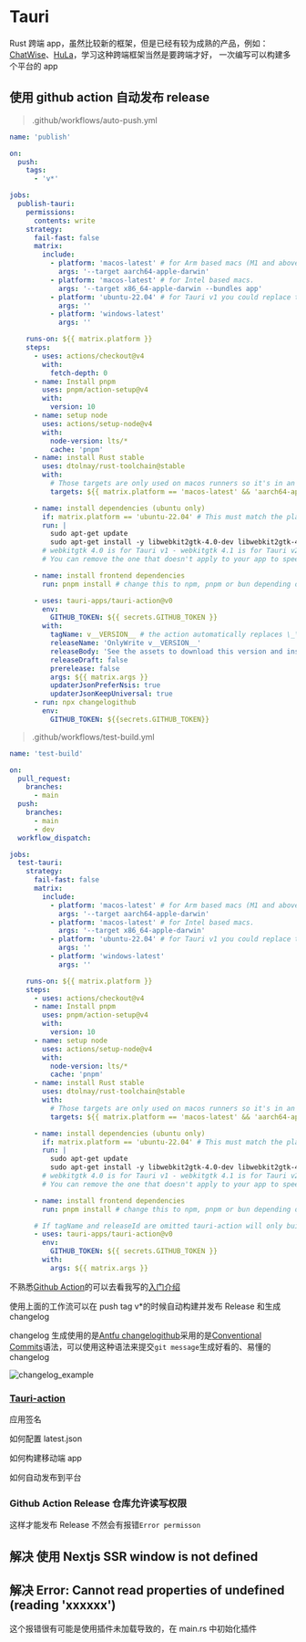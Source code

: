 # Tauri

Rust 跨端 app，虽然比较新的框架，但是已经有较为成熟的产品，例如：[ChatWise](https://chatwise.app)、[HuLa](https://hulaspark.com/)，学习这种跨端框架当然是要跨端才好，
一次编写可以构建多个平台的 app

## 使用 github action 自动发布 release

> .github/workflows/auto-push.yml

```yml
name: 'publish'

on:
  push:
    tags:
      - 'v*'

jobs:
  publish-tauri:
    permissions:
      contents: write
    strategy:
      fail-fast: false
      matrix:
        include:
          - platform: 'macos-latest' # for Arm based macs (M1 and above).
            args: '--target aarch64-apple-darwin'
          - platform: 'macos-latest' # for Intel based macs.
            args: '--target x86_64-apple-darwin --bundles app'
          - platform: 'ubuntu-22.04' # for Tauri v1 you could replace this with ubuntu-20.04.
            args: ''
          - platform: 'windows-latest'
            args: ''

    runs-on: ${{ matrix.platform }}
    steps:
      - uses: actions/checkout@v4
        with:
          fetch-depth: 0
      - name: Install pnpm
        uses: pnpm/action-setup@v4
        with:
          version: 10
      - name: setup node
        uses: actions/setup-node@v4
        with:
          node-version: lts/*
          cache: 'pnpm'
      - name: install Rust stable
        uses: dtolnay/rust-toolchain@stable
        with:
          # Those targets are only used on macos runners so it's in an `if` to slightly speed up windows and linux builds.
          targets: ${{ matrix.platform == 'macos-latest' && 'aarch64-apple-darwin,x86_64-apple-darwin' || '' }}

      - name: install dependencies (ubuntu only)
        if: matrix.platform == 'ubuntu-22.04' # This must match the platform value defined above.
        run: |
          sudo apt-get update
          sudo apt-get install -y libwebkit2gtk-4.0-dev libwebkit2gtk-4.1-dev libappindicator3-dev librsvg2-dev patchelf
        # webkitgtk 4.0 is for Tauri v1 - webkitgtk 4.1 is for Tauri v2.
        # You can remove the one that doesn't apply to your app to speed up the workflow a bit.

      - name: install frontend dependencies
        run: pnpm install # change this to npm, pnpm or bun depending on which one you use.

      - uses: tauri-apps/tauri-action@v0
        env:
          GITHUB_TOKEN: ${{ secrets.GITHUB_TOKEN }}
        with:
          tagName: v__VERSION__ # the action automatically replaces \_\_VERSION\_\_ with the app version.
          releaseName: 'OnlyWrite v__VERSION__'
          releaseBody: 'See the assets to download this version and install.'
          releaseDraft: false
          prerelease: false
          args: ${{ matrix.args }}
          updaterJsonPreferNsis: true
          updaterJsonKeepUniversal: true
      - run: npx changelogithub
        env:
          GITHUB_TOKEN: ${{secrets.GITHUB_TOKEN}}
```

> .github/workflows/test-build.yml

```yml
name: 'test-build'

on:
  pull_request:
    branches:
      - main
  push:
    branches:
      - main
      - dev
  workflow_dispatch:

jobs:
  test-tauri:
    strategy:
      fail-fast: false
      matrix:
        include:
          - platform: 'macos-latest' # for Arm based macs (M1 and above).
            args: '--target aarch64-apple-darwin'
          - platform: 'macos-latest' # for Intel based macs.
            args: '--target x86_64-apple-darwin'
          - platform: 'ubuntu-22.04' # for Tauri v1 you could replace this with ubuntu-20.04.
            args: ''
          - platform: 'windows-latest'
            args: ''

    runs-on: ${{ matrix.platform }}
    steps:
      - uses: actions/checkout@v4
      - name: Install pnpm
        uses: pnpm/action-setup@v4
        with:
          version: 10
      - name: setup node
        uses: actions/setup-node@v4
        with:
          node-version: lts/*
          cache: 'pnpm'
      - name: install Rust stable
        uses: dtolnay/rust-toolchain@stable
        with:
          # Those targets are only used on macos runners so it's in an `if` to slightly speed up windows and linux builds.
          targets: ${{ matrix.platform == 'macos-latest' && 'aarch64-apple-darwin,x86_64-apple-darwin' || '' }}

      - name: install dependencies (ubuntu only)
        if: matrix.platform == 'ubuntu-22.04' # This must match the platform value defined above.
        run: |
          sudo apt-get update
          sudo apt-get install -y libwebkit2gtk-4.0-dev libwebkit2gtk-4.1-dev libappindicator3-dev librsvg2-dev patchelf
        # webkitgtk 4.0 is for Tauri v1 - webkitgtk 4.1 is for Tauri v2.
        # You can remove the one that doesn't apply to your app to speed up the workflow a bit.

      - name: install frontend dependencies
        run: pnpm install # change this to npm, pnpm or bun depending on which one you use.

      # If tagName and releaseId are omitted tauri-action will only build the app and won't try to upload any assets.
      - uses: tauri-apps/tauri-action@v0
        env:
          GITHUB_TOKEN: ${{ secrets.GITHUB_TOKEN }}
        with:
          args: ${{ matrix.args }}
```

不熟悉[Github Action](https://github.com/features/actions)的可以去看我写的[入门介绍](../env/github-workflow.md)

使用上面的工作流可以在 push tag v\*的时候自动构建并发布 Release 和生成 changelog

changelog 生成使用的是[Antfu changelogithub](https://github.com/antfu/changelogithub)采用的是[Conventional Commits](https://www.conventionalcommits.org/en/v1.0.0/#summary)语法，可以使用这种语法来提交`git message`生成好看的、易懂的 changelog

![changelog_example](https://cdn.bangwu.top/img/o85kd-yqbangwu20250405111742.webp)

### [Tauri-action](https://github.com/tauri-apps/tauri-action)

应用签名

如何配置 latest.json

如何构建移动端 app

如何自动发布到平台

### Github Action Release 仓库允许读写权限

这样才能发布 Release 不然会有报错`Error permisson`

## 解决 使用 Nextjs SSR window is not defined

## 解决 Error: Cannot read properties of undefined (reading 'xxxxxx')

这个报错很有可能是使用插件未加载导致的，在 main.rs 中初始化插件
